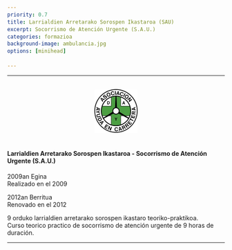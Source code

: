 ```yaml
---
priority: 0.7
title: Larrialdien Arretarako Sorospen Ikastaroa (SAU)
excerpt: Socorrismo de Atención Urgente (S.A.U.)
categories: formazioa
background-image: ambulancia.jpg
options: [minihead]

---
```



<hr style="margin:0 0 1em 0;" />
<br>

<center><img src="/images/dya.jpg" alt="dya" width="20%" height="adjust" class="center"></center>
<br>  



#### Larrialdien Arretarako Sorospen Ikastaroa - Socorrismo de Atención Urgente (S.A.U.)
<p> </p>


2009an Egina<br> 
Realizado en el 2009<br> 

2012an Berritua <br> 
Renovado en el 2012 <br>

9 orduko larrialdien arretarako sorospen ikastaro teoriko-praktikoa.<br>
Curso teorico practico de socorrismo de atención urgente de 9 horas de duración.
<br>
<hr style="margin:0 0 1em 0;" />
<br> 
